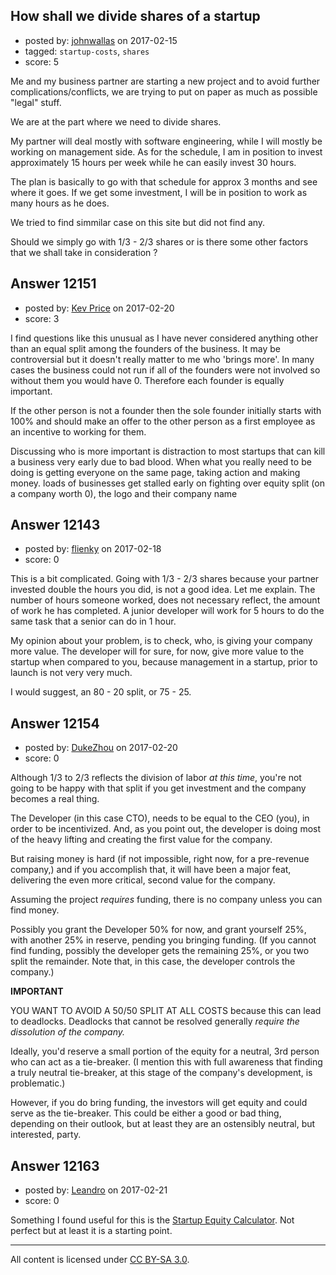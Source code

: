 ## How shall we divide shares of a startup

- posted by: [johnwallas](https://stackexchange.com/users/10259137/johnwallas) on 2017-02-15
- tagged: `startup-costs`, `shares`
- score: 5

Me and my business partner are starting a new project and to avoid further complications/conflicts, we are trying to put on
paper as much as possible "legal" stuff.

We are at the part where we need to divide shares.

My partner will deal mostly with software engineering, while I will mostly be working on management side. As for the schedule, I am in position to invest approximately 15 hours per week while he can easily invest 30 hours.

The plan is basically to go with that schedule for approx 3 months and see where it goes. If we get some investment, I will be in position to work as many hours as he does.

We tried to find simmilar case on this site but did not find any.

Should we simply go with 1/3 - 2/3 shares or is there some other factors that we shall take in consideration ?


## Answer 12151

- posted by: [Kev Price](https://stackexchange.com/users/1109274/kev-price) on 2017-02-20
- score: 3

I find questions like this unusual as I have never considered anything other than an equal split among the founders of the business. It may be controversial but it doesn't really matter to me who 'brings more'. In many cases the business could not run if all of the founders were not involved so without them you would have 0. Therefore each founder is equally important. 

If the other person is not a founder then the sole founder initially starts with 100% and should make an offer to the other person as a first employee as an incentive to working for them.

Discussing who is more important is distraction to most startups that can kill a business very early due to bad blood. When what you really need to be doing is getting everyone on the same page, taking action and making money. loads of businesses get stalled early on fighting over equity split (on a company worth 0), the logo and their company name


## Answer 12143

- posted by: [flienky](https://stackexchange.com/users/6234992/flienky) on 2017-02-18
- score: 0

This is a bit complicated. Going with 1/3 - 2/3 shares because your partner invested double the hours you did, is not a good idea. Let me explain. The number of hours someone worked, does not necessary reflect, the amount of work he has completed. A junior developer will work for 5 hours to do the same task that a senior can do in 1 hour. 

My opinion about your problem, is to check, who, is giving your company more value. The developer will for sure, for now, give more value to the startup when compared to you, because management in a startup, prior to launch is not very very much.

I would suggest, an 80 - 20 split, or 75 - 25.




## Answer 12154

- posted by: [DukeZhou](https://stackexchange.com/users/4146639/dukezhou) on 2017-02-20
- score: 0

Although 1/3 to 2/3 reflects the division of labor *at this time*, you're not going to be happy with that split if you get investment and the company becomes a real thing.

The Developer (in this case CTO), needs to be equal to the CEO (you), in order to be incentivized.  And, as you point out, the developer is doing most of the heavy lifting and creating the first value for the company.

But raising money is hard (if not impossible, right now, for a pre-revenue company,) and if you accomplish that, it will have been a major feat, delivering the even more critical, second value for the company.  

Assuming the project *requires* funding, there is no company unless you can find money.

Possibly you grant the Developer 50% for now, and grant yourself 25%, with another 25% in reserve, pending you bringing funding.  (If you cannot find funding, possibly the developer gets the remaining 25%, or you two split the remainder.  Note that, in this case, the developer controls the company.)

**IMPORTANT**

YOU WANT TO AVOID A 50/50 SPLIT AT ALL COSTS because this can lead to deadlocks.  Deadlocks that cannot be resolved generally *require the dissolution of the company.*

Ideally, you'd reserve a small portion of the equity for a neutral, 3rd person who can act as a tie-breaker.  (I mention this with full awareness that finding a truly neutral tie-breaker, at this stage of the company's development, is problematic.)

However, if you do bring funding, the investors will get equity and could serve as the tie-breaker. This could be either a good or bad thing, depending on their outlook, but at least they are an ostensibly neutral, but interested, party.



## Answer 12163

- posted by: [Leandro](https://stackexchange.com/users/10302131/leandro) on 2017-02-21
- score: 0

<p>Something I found useful for this is the <a href="http://foundrs.com/" rel="nofollow noreferrer">Startup Equity Calculator</a>. Not perfect but at least it is a starting point.</p>




---

All content is licensed under [CC BY-SA 3.0](https://creativecommons.org/licenses/by-sa/3.0/).
